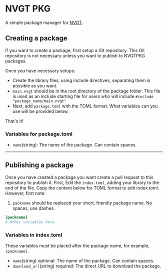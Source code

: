 # NVGT PKG
A simple package manager for [NVGT](https://nvgt.gg).

## Creating a package
If you want to create a package, first setup a Git repository. This Git repository is not necessary unless you want to publish to NVGTPKG packages.

Once you have necessary setups:
- Create the library files, using include directives, separating them is possible as you want.
- `main.nvgt` should be in the root directory of the package folder. This file is used as an include starting file for users who will include `#include "package_name/main.nvgt"`
- Next, add `package.toml` with the TOML format. What variables can you use will be provided below.

That's it!

### Variables for package.toml
- `name`(string): The name of the package. Can contain spaces.

---

## Publishing a package
Once you have created a package you want create a pull request to this repository to publish it.
First, Edit the `index.toml`, adding your library to the end of the file. Copy the content below for TOML format to edit index.toml. However, first note:
1. `packname` should be replaced your short, friendly package name. No spaces, use dashes.
```toml
[packname]
# Other variables here
```

### Variables in index.toml
These variables must be placed after the package name, for example, `[packname]`.
- `name`(string) optional: The name of the package. Can contain spaces.
- `download_url`(string) required: The direct URL to download the package.
